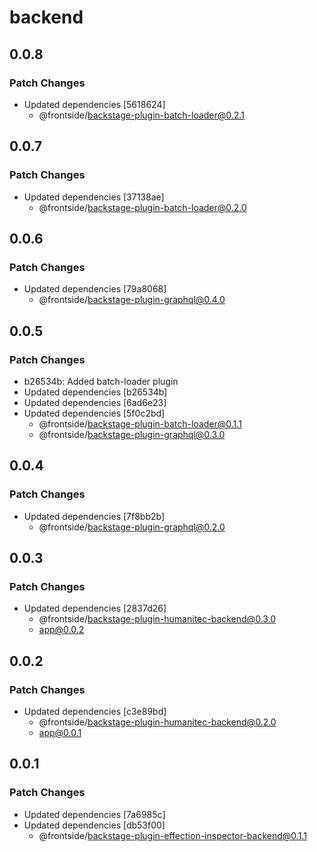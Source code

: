 # backend

## 0.0.8

### Patch Changes

- Updated dependencies [5618624]
  - @frontside/backstage-plugin-batch-loader@0.2.1

## 0.0.7

### Patch Changes

- Updated dependencies [37138ae]
  - @frontside/backstage-plugin-batch-loader@0.2.0

## 0.0.6

### Patch Changes

- Updated dependencies [79a8068]
  - @frontside/backstage-plugin-graphql@0.4.0

## 0.0.5

### Patch Changes

- b26534b: Added batch-loader plugin
- Updated dependencies [b26534b]
- Updated dependencies [6ad6e23]
- Updated dependencies [5f0c2bd]
  - @frontside/backstage-plugin-batch-loader@0.1.1
  - @frontside/backstage-plugin-graphql@0.3.0

## 0.0.4

### Patch Changes

- Updated dependencies [7f8bb2b]
  - @frontside/backstage-plugin-graphql@0.2.0

## 0.0.3

### Patch Changes

- Updated dependencies [2837d26]
  - @frontside/backstage-plugin-humanitec-backend@0.3.0
  - app@0.0.2

## 0.0.2

### Patch Changes

- Updated dependencies [c3e89bd]
  - @frontside/backstage-plugin-humanitec-backend@0.2.0
  - app@0.0.1

## 0.0.1

### Patch Changes

- Updated dependencies [7a6985c]
- Updated dependencies [db53f00]
  - @frontside/backstage-plugin-effection-inspector-backend@0.1.1
